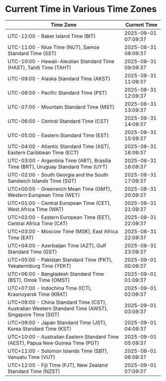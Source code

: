 # Current Time in Various Time Zones

| Time Zone | Current Time |
|-----------|--------------|
| UTC-12:00 - Baker Island Time (BIT) | 2025-09-01 07:09:37 |
| UTC-11:00 - Niue Time (NUT), Samoa Standard Time (SST) | 2025-08-31 08:09:37 |
| UTC-10:00 - Hawaii-Aleutian Standard Time (HAST), Tahiti Time (TAHT) | 2025-08-31 09:09:37 |
| UTC-09:00 - Alaska Standard Time (AKST) | 2025-08-31 11:09:37 |
| UTC-08:00 - Pacific Standard Time (PST) | 2025-08-31 12:09:37 |
| UTC-07:00 - Mountain Standard Time (MST) | 2025-08-31 13:09:37 |
| UTC-06:00 - Central Standard Time (CST) | 2025-08-31 14:09:37 |
| UTC-05:00 - Eastern Standard Time (EST) | 2025-08-31 15:09:37 |
| UTC-04:00 - Atlantic Standard Time (AST), Eastern Caribbean Time (ECT) | 2025-08-31 16:09:37 |
| UTC-03:00 - Argentina Time (ART), Brasília Time (BRT), Uruguay Standard Time (UYT) | 2025-08-31 16:09:37 |
| UTC-02:00 - South Georgia and the South Sandwich Islands Time (SGT) | 2025-08-31 17:09:37 |
| UTC±00:00 - Greenwich Mean Time (GMT), Western European Time (WET) | 2025-08-31 20:09:37 |
| UTC+01:00 - Central European Time (CET), West Africa Time (WAT) | 2025-08-31 21:09:37 |
| UTC+02:00 - Eastern European Time (EET), Central Africa Time (CAT) | 2025-08-31 22:09:37 |
| UTC+03:00 - Moscow Time (MSK), East Africa Time (EAT) | 2025-08-31 22:09:37 |
| UTC+04:00 - Azerbaijan Time (AZT), Gulf Standard Time (GST) | 2025-08-31 23:09:37 |
| UTC+05:00 - Pakistan Standard Time (PKT), Yekaterinburg Time (YEKT) | 2025-09-01 00:09:37 |
| UTC+06:00 - Bangladesh Standard Time (BST), Omsk Time (OMST) | 2025-09-01 01:09:37 |
| UTC+07:00 - Indochina Time (ICT), Krasnoyarsk Time (KRAT) | 2025-09-01 02:09:37 |
| UTC+08:00 - China Standard Time (CST), Australian Western Standard Time (AWST), Singapore Time (SGT) | 2025-09-01 03:09:37 |
| UTC+09:00 - Japan Standard Time (JST), Korea Standard Time (KST) | 2025-09-01 04:09:37 |
| UTC+10:00 - Australian Eastern Standard Time (AEST), Papua New Guinea Time (PGT) | 2025-09-01 05:09:37 |
| UTC+11:00 - Solomon Islands Time (SBT), Vanuatu Time (VUT) | 2025-09-01 06:09:37 |
| UTC+12:00 - Fiji Time (FJT), New Zealand Standard Time (NZST) | 2025-09-01 07:09:37 |
